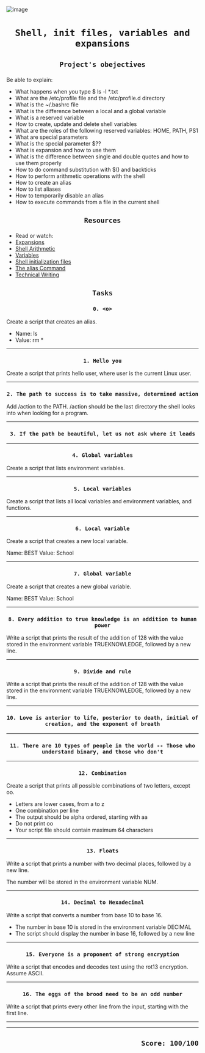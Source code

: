 ![image](https://miro.medium.com/v2/resize:fit:828/format:webp/1*F20fM4cjs0LqvbaZ8BN2oA.jpeg)


# <p align=center >`Shell, init files, variables and expansions`</p>
## <p align=center> `Project's obejectives` </p>
Be able to explain:
- What happens when you type $ ls -l *.txt
- What are the /etc/profile file and the /etc/profile.d directory
- What is the ~/.bashrc file
- What is the difference between a local and a global variable
- What is a reserved variable
- How to create, update and delete shell variables
- What are the roles of the following reserved variables: HOME, PATH, PS1
- What are special parameters
- What is the special parameter $??
- What is expansion and how to use them
- What is the difference between single and double quotes and how to use them properly
- How to do command substitution with $() and backticks
- How to perform arithmetic operations with the shell
- How to create an alias
- How to list aliases
- How to temporarily disable an alias
- How to execute commands from a file in the current shell


## <p align=center >`Resources`</p>
- Read or watch:
- [Expansions](https://intranet.hbtn.io/rltoken/qvjamZX_aoZmdZOiEapxzw)
- [Shell Arithmetic](https://intranet.hbtn.io/rltoken/CuAnsjJ9mg_y-zBVwmn7mg)
- [Variables](https://intranet.hbtn.io/rltoken/vjgJv9-2mvkhoMT05Mk-VA)
- [Shell initialization files](https://intranet.hbtn.io/rltoken/0DxDIIG_UpoM7cKGhsuVWw)
- [The alias Command](https://intranet.hbtn.io/rltoken/vOCzCs3YAUxGZlfD4PTeeg)
- [Technical Writing](https://intranet.hbtn.io/rltoken/Q8zTND7LWon8lD__raFNUw)

## <p align=center>`Tasks`</p>
### <p align=center>`0. <o>`</p>
Create a script that creates an alias.

- Name: ls
- Value: rm *


----------------------------------------------------------------------------------------------------------------
### <p align=center>`1. Hello you`</p>
Create a script that prints hello user, where user is the current Linux user.

----------------------------------------------------------------------------------------------------------------
### <p align=center>`2. The path to success is to take massive, determined action`</p>
Add /action to the PATH. /action should be the last directory the shell looks into when looking for a program.

----------------------------------------------------------------------------------------------------------------
### <p align=center>`3. If the path be beautiful, let us not ask where it leads`</p>


----------------------------------------------------------------------------------------------------------------
### <p align=center>`4. Global variables`</p>

Create a script that lists environment variables.

----------------------------------------------------------------------------------------------------------------
### <p align=center>`5. Local variables`</p>

Create a script that lists all local variables and environment variables, and functions.

----------------------------------------------------------------------------------------------------------------
### <p align=center>`6. Local variable`</p>
Create a script that creates a new local variable.

Name: BEST
Value: School

----------------------------------------------------------------------------------------------------------------
### <p align=center>`7. Global variable`</p>
Create a script that creates a new global variable.

Name: BEST
Value: School

----------------------------------------------------------------------------------------------------------------
### <p align=center>`8. Every addition to true knowledge is an addition to human power`</p>
Write a script that prints the result of the addition of 128 with the value stored in the environment variable TRUEKNOWLEDGE, followed by a new line.

----------------------------------------------------------------------------------------------------------------
### <p align=center>`9. Divide and rule`</p>
Write a script that prints the result of the addition of 128 with the value stored in the environment variable TRUEKNOWLEDGE, followed by a new line.

----------------------------------------------------------------------------------------------------------------
### <p align=center>`10. Love is anterior to life, posterior to death, initial of creation, and the exponent of breath`</p>


----------------------------------------------------------------------------------------------------------------
### <p align=center>`11. There are 10 types of people in the world -- Those who understand binary, and those who don't`</p>


----------------------------------------------------------------------------------------------------------------
### <p align=center>`12. Combination`</p>
Create a script that prints all possible combinations of two letters, except oo.

- Letters are lower cases, from a to z
- One combination per line
- The output should be alpha ordered, starting with aa
- Do not print oo
- Your script file should contain maximum 64 characters

----------------------------------------------------------------------------------------------------------------
### <p align=center>`13. Floats`</p>
Write a script that prints a number with two decimal places, followed by a new line.

The number will be stored in the environment variable NUM.

----------------------------------------------------------------------------------------------------------------
### <p align=center>`14. Decimal to Hexadecimal`</p>
Write a script that converts a number from base 10 to base 16.

- The number in base 10 is stored in the environment variable DECIMAL
- The script should display the number in base 16, followed by a new line

----------------------------------------------------------------------------------------------------------------
### <p align=center>`15. Everyone is a proponent of strong encryption`</p>
Write a script that encodes and decodes text using the rot13 encryption. Assume ASCII.

----------------------------------------------------------------------------------------------------------------
### <p align=center>`16. The eggs of the brood need to be an odd number`</p>
Write a script that prints every other line from the input, starting with the first line.

----------------------------------------------------------------------------------------------------------------



----------------------------------------------------------------------------------------------------------------


## <p align=right>`Score: 100/100`</p>
